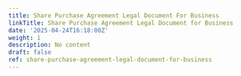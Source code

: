 ```yaml
---
title: Share Purchase Agreement Legal Document For Business
linkTitle: Share Purchase Agreement Legal Document for Business
date: '2025-04-24T16:18:00Z'
weight: 1
description: No content
draft: false
ref: share-purchase-agreement-legal-document-for-business
---
```


